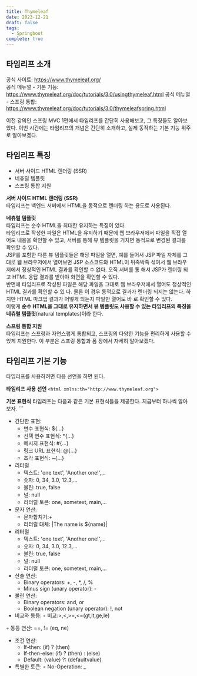 ```yaml
---
title: Thymeleaf
date: 2023-12-21
draft: false
tags:
  - Springboot
complete: true
---
```

## 타임리프 소개
공식 사이트: https://www.thymeleaf.org/  
공식 메뉴얼 - 기본 기능: https://www.thymeleaf.org/doc/tutorials/3.0/usingthymeleaf.html 공식 메뉴얼 - 스프링 통합: https://www.thymeleaf.org/doc/tutorials/3.0/thymeleafspring.html

이전 강의인 스프링 MVC 1편에서 타임리프를 간단히 사용해보고, 그 특징들도 알아보았다. 이번 시간에는 타임리프의 개념은 간단히 소개하고, 실제 동작하는 기본 기능 위주로 알아보겠다.

## 타임리프 특징
- 서버 사이드 HTML 렌더링 (SSR) 
- 네츄럴 템플릿  
- 스프링 통합 지원

**서버 사이드 HTML 렌더링 (SSR)**  
타임리프는 백엔드 서버에서 HTML을 동적으로 렌더링 하는 용도로 사용된다.

**네츄럴 템플릿**  
타임리프는 순수 HTML을 최대한 유지하는 특징이 있다.  
타임리프로 작성한 파일은 HTML을 유지하기 때문에 웹 브라우저에서 파일을 직접 열어도 내용을 확인할 수 있고, 서버를 통해 뷰 템플릿을 거치면 동적으로 변경된 결과를 확인할 수 있다.  
JSP를 포함한 다른 뷰 템플릿들은 해당 파일을 열면, 예를 들어서 JSP 파일 자체를 그대로 웹 브라우저에서 열어보면 JSP 소스코드와 HTML이 뒤죽박죽 섞여서 웹 브라우저에서 정상적인 HTML 결과를 확인할 수 없다. 오직 서버를 통 해서 JSP가 렌더링 되고 HTML 응답 결과를 받아야 화면을 확인할 수 있다.  
반면에 타임리프로 작성된 파일은 해당 파일을 그대로 웹 브라우저에서 열어도 정상적인 HTML 결과를 확인할 수 있 다. 물론 이 경우 동적으로 결과가 렌더링 되지는 않는다. 하지만 HTML 마크업 결과가 어떻게 되는지 파일만 열어도 바 로 확인할 수 있다.  
이렇게 **순수 HTML을 그대로 유지하면서 뷰 템플릿도 사용할 수 있는 타임리프의 특징을 네츄럴 템플릿**(natural templates)이라 한다.

**스프링 통합 지원**  
타임리프는 스프링과 자연스럽게 통합되고, 스프링의 다양한 기능을 편리하게 사용할 수 있게 지원한다. 이 부분은 스프링 통합과 폼 장에서 자세히 알아보겠다.

## 타임리프 기본 기능

타임리프를 사용하려면 다음 선언을 하면 된다. 

**타임리프 사용 선언**
`<html xmlns:th="http://www.thymeleaf.org">` 

**기본 표현식**
타임리프는 다음과 같은 기본 표현식들을 제공한다. 지금부터 하나씩 알아보자. ```

- 간단한 표현:
    - 변수 표현식: ${...}
    - 선택 변수 표현식: *{...}
    - 메시지 표현식: #{...}
    - 링크 URL 표현식: @{...}
    - 조각 표현식: ~{...}
- 리터럴
    - 텍스트: 'one text', 'Another one!',...
    - 숫자: 0, 34, 3.0, 12.3,...
    - 불린: true, false
    - 널: null
    - 리터럴 토큰: one, sometext, main,...
- 문자 연산:  
	- 문자합치기:+
	- 리터럴 대체: |The name is ${name}|
- 리터럴
    - 텍스트: 'one text', 'Another one!',...
    - 숫자: 0, 34, 3.0, 12.3,...
    - 불린: true, false
    - 널: null
    - 리터럴 토큰: one, sometext, main,...
- 산술 연산:
    - Binary operators: +, -, *, /, %
    - Minus sign (unary operator): -
- 불린 연산:
    - Binary operators: and, or
    - Boolean negation (unary operator): !, not
- 비교와 동등:
    ◦ 비교:>,<,>=,<=(gt,lt,ge,le)

◦ 동등 연산: ==, != (eq, ne)
- 조건 연산:
    - If-then: (if) ? (then)
    - If-then-else: (if) ? (then) : (else)
    - Default: (value) ?: (defaultvalue)
- 특별한 토큰:
◦ No-Operation: _